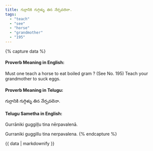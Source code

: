 ```yaml
---
title: గుర్రానికి గుగ్గిళ్ళు తిన నేర్పవలెనా.
tags:
  - "teach"
  - "see"
  - "horse"
  - "grandmother"
  - "195"
---
```


{% capture data %}
#### Proverb Meaning in English:
Must one teach a horse to eat boiled gram ?
(See No. 195)
Teach your grandmother to suck eggs.

#### Proverb Meaning in Telugu:
గుర్రానికి గుగ్గిళ్ళు తిన నేర్పవలెనా.

#### Telugu Sametha in English:
Gurrāniki guggiḷḷu tina nērpavalenā.

Gurraniki guggillu tina nerpavalena.
{% endcapture %}

{{ data | markdownify }}

